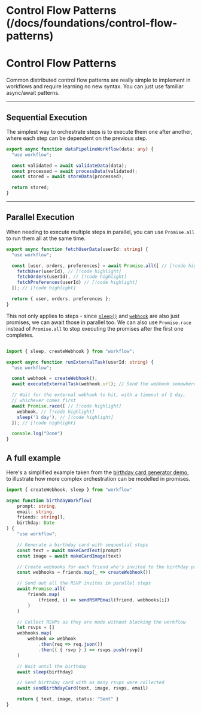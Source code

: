 # Control Flow Patterns (/docs/foundations/control-flow-patterns)

# Control Flow Patterns

Common distributed control flow patterns are really simple to implement in workflows and require learning no new syntax. You can just use familiar async/await patterns.

***

## Sequential Execution

The simplest way to orchestrate steps is to execute them one after another, where each step can be dependent on the previous step.

```typescript lineNumbers
export async function dataPipelineWorkflow(data: any) {
  "use workflow";

  const validated = await validateData(data);
  const processed = await processData(validated);
  const stored = await storeData(processed);

  return stored;
}
```

***

## Parallel Execution

When needing to execute multiple steps in parallel, you can use `Promise.all` to run them all at the same time.

```typescript lineNumbers
export async function fetchUserData(userId: string) {
  "use workflow";

  const [user, orders, preferences] = await Promise.all([ // [!code highlight]
    fetchUser(userId), // [!code highlight]
    fetchOrders(userId), // [!code highlight]
    fetchPreferences(userId) // [!code highlight]
  ]); // [!code highlight]

  return { user, orders, preferences };
}
```

This not only applies to steps - since [`sleep()`](/docs/api-reference/workflow/sleep) and [`webhook`](/docs/api-reference/workflow/create-webhook) are also just promises, we can await those in parallel too.
We can also use `Promise.race` instead of `Promise.all` to stop executing the promises after the first one completes.

```typescript lineNumbers

import { sleep, createWebhook } from "workflow";

export async function runExternalTask(userId: string) {
  "use workflow";

  const webhook = createWebhook();
  await executeExternalTask(webhook.url); // Send the webhook somewhere

  // Wait for the external webhook to hit, with a timeout of 1 day,
  // whichever comes first
  await Promise.race([ // [!code highlight]
    webhook, // [!code highlight]
    sleep('1 day'), // [!code highlight]
  ]); // [!code highlight]

  console.log("Done")
}
```

## A full example

Here's a simplified example taken from the [birthday card generator demo](https://github.com/vercel/workflow-examples/tree/main/birthday-card-generator), to illustrate how more complex orchestration can be modelled in promises.

```typescript lineNumbers
import { createWebhook, sleep } from "workflow"

async function birthdayWorkflow(
    prompt: string,
    email: string,
    friends: string[],
    birthday: Date
) {
    "use workflow";

    // Generate a birthday card with sequential steps
    const text = await makeCardText(prompt)
    const image = await makeCardImage(text)

    // Create webhooks for each friend who's invited to the birthday party
    const webhooks = friends.map(_ => createWebhook())

    // Send out all the RSVP invites in parallel steps
    await Promise.all(
        friends.map(
            (friend, i) => sendRSVPEmail(friend, webhooks[i])
        )
    )

    // Collect RSVPs as they are made without blocking the workflow
    let rsvps = []
    webhooks.map(
        webhook => webhook
            .then(req => req.json())
            .then(( { rsvp } ) => rsvps.push(rsvp))
    )

    // Wait until the birthday
    await sleep(birthday)

    // Send birthday card with as many rsvps were collected
    await sendBirthdayCard(text, image, rsvps, email)

    return { text, image, status: "Sent" }
}
```
